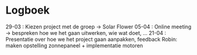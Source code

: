 # Logboek

29-03 : Kiezen project met de groep -> Solar Flower
05-04 : Online meeting -> bespreken hoe we het gaan uitwerken, wie wat doet, ...
21-04 : Presentatie over hoe we het project gaan aanpakken, feedback
        Robin: maken opstelling zonnepaneel + implementatie motoren
